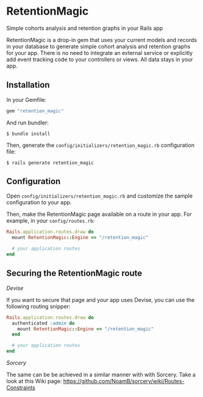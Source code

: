 RetentionMagic
==============

Simple cohorts analysis and retention graphs in your Rails app

RetentionMagic is a drop-in gem that uses your current models and records in
your database to generate simple cohort analysis and retention graphs for your
app. There is no need to integrate an external service or explicitly add event
tracking code to your controllers or views. All data stays in your app.

Installation
------------

In your Gemfile:

```ruby
gem "retention_magic"
```

And run bundler:

```
$ bundle install
```

Then, generate the `config/initializers/retention_magic.rb` configuration file:

```
$ rails generate retention_magic
```

Configuration
-------------

Open `config/initializers/retention_magic.rb` and customize the sample
configuration to your app.

Then, make the RetentionMagic page available on a route in your app. For
example, in your `config/routes.rb`:

```ruby
Rails.application.routes.draw do
  mount RetentionMagic::Engine => "/retention_magic"

  # your application routes
end
```

Securing the RetentionMagic route
--------------------------------

*Devise*

If you want to secure that page and your app uses Devise, you can use the following
routing snipper:

```ruby
Rails.application.routes.draw do
  authenticated :admin do
    mount RetentionMagic::Engine => "/retention_magic"
  end

  # your application routes
end
```

*Sorcery*

The same can be be achieved in a similar manner with with Sorcery. Take a look
at this Wiki page: https://github.com/NoamB/sorcery/wiki/Routes-Constraints
